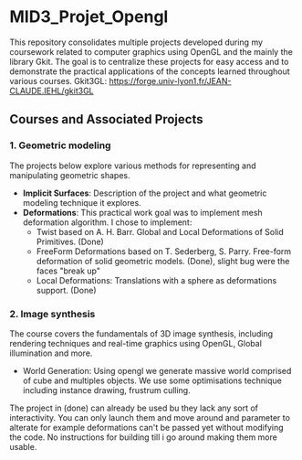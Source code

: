 # MID3_Projet_Opengl


This repository consolidates multiple projects developed during my coursework related to computer graphics using OpenGL and the mainly the library Gkit. The goal is to centralize these projects for easy access and to demonstrate the practical applications of the concepts learned throughout various courses.
Gkit3GL: https://forge.univ-lyon1.fr/JEAN-CLAUDE.IEHL/gkit3GL

## Courses and Associated Projects

### 1. Geometric modeling
The projects below explore various methods for representing and manipulating geometric shapes.

- **Implicit Surfaces**: Description of the project and what geometric modeling technique it explores.
- **Deformations**: This practical work goal was to implement mesh deformation algorithm. I chose to implement:
  - Twist based on A. H. Barr. Global and Local Deformations of Solid Primitives. (Done)
  - FreeForm Deformations based on T. Sederberg, S. Parry. Free-form deformation of solid geometric models. (Done), slight bug were the faces "break up"
  - Local Deformations: Translations with a sphere as deformations support. (Done)
    
### 2. Image synthesis
The course covers the fundamentals of 3D image synthesis, including rendering techniques and real-time graphics using OpenGL, Global illumination and more.

- World Generation: Using opengl we generate massive world comprised of cube and multiples objects. We use some optimisations technique including instance drawing, frustrum culling.

The project in (done) can already be used bu they lack any sort of interactivity. You can only launch them and move around and parameter to alterate for example deformations can't be passed yet without modifying the code. No instructions for building till i go around making them more usable.
